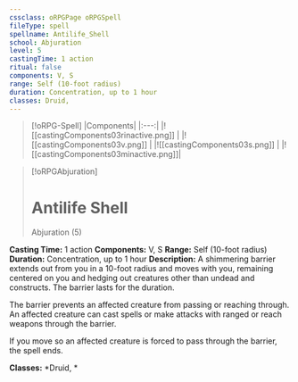 ```yaml
---
cssclass: oRPGPage oRPGSpell
fileType: spell
spellname: Antilife_Shell
school: Abjuration
level: 5
castingTime: 1 action
ritual: false
components: V, S
range: Self (10-foot radius)
duration: Concentration, up to 1 hour
classes: Druid,
---
```

> [!oRPG-Spell]
> |Components|
> |:---:|
> |![[castingComponents03rinactive.png]] |
> |![[castingComponents03v.png]] |
> |![[castingComponents03s.png]] |
> |![[castingComponents03minactive.png]]|

> [!oRPGAbjuration]
>#  Antilife Shell
> Abjuration  (5)

**Casting Time:** 1 action
**Components:** V, S
**Range:** Self (10-foot radius)
**Duration:**  Concentration, up to 1 hour
**Description:**
A shimmering barrier extends out from you in a 10-foot radius and moves with you, remaining centered on you and hedging out creatures other than undead and constructs. The barrier lasts for the duration.



 The barrier prevents an affected creature from passing or reaching through. An affected creature can cast spells or make attacks with ranged or reach weapons through the barrier.



 If you move so an affected creature is forced to pass through the barrier, the spell ends.



**Classes:**  *Druid, *


